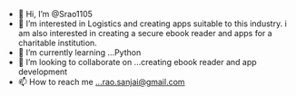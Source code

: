 - 👋 Hi, I’m @Srao1105
- 👀 I’m interested in Logistics and creating apps suitable to this industry. i am also interested in creating a secure ebook reader and apps for a charitable institution. 
- 🌱 I’m currently learning ...Python
- 💞️ I’m looking to collaborate on ...creating ebook reader and app development
- 📫 How to reach me ...rao.sanjai@gmail.com

<!---
Srao1105/Srao1105 is a ✨ special ✨ repository because its `README.md` (this file) appears on your GitHub profile.
You can click the Preview link to take a look at your changes.
--->

